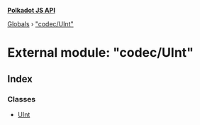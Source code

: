 **[Polkadot JS API](../README.md)**

[Globals](../globals.md) › ["codec/UInt"](_codec_uint_.md)

# External module: "codec/UInt"

## Index

### Classes

* [UInt](../classes/_codec_uint_.uint.md)